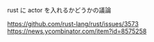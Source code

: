 rust に actor を入れるかどうかの議論 

https://github.com/rust-lang/rust/issues/3573
https://news.ycombinator.com/item?id=8575258
